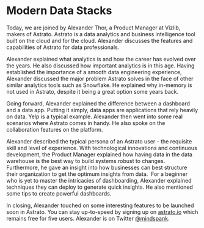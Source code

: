 # Modern Data Stacks
Today, we are joined by Alexander Thor, a Product Manager at Vizlib, makers of Astrato. Astrato is a data analytics and business intelligence tool built on the cloud and for the cloud. Alexander discusses the features and capabilities of Astrato for data professionals.

Alexander explained what analytics is and how the career has evolved over the years. He also discussed how important analytics is in this age. Having established the importance of a smooth data engineering experience, Alexander discussed the major problem Astrato solves in the face of other similar analytics tools such as Snowflake. He explained why in-memory is not used in Astrato, despite it being a great option some years back. 

Going forward, Alexander explained the difference between a dashboard and a data app. Putting it simply, data apps are applications that rely heavily on data. Yelp is a typical example. Alexander then went into some real scenarios where Astrato comes in handy. He also spoke on the collaboration features on the platform. 

Alexander described the typical persona of an Astrato user - the requisite skill and level of experience. With technological innovations and continuous development, the Product Manager explained how having data in the data warehouse is the best way to build systems robust to changes. Furthermore, he gave an insight into how businesses can best structure their organization to get the optimum insights from data.  For a beginner who is yet to master the intricacies of dashboarding, Alexander explained techniques they can deploy to generate quick insights. He also mentioned some tips to create powerful dashboards.

In closing, Alexander touched on some interesting features to be launched soon in Astrato. You can stay up-to-speed by signing up on [astrato.io](https://astrato.io/) which remains free for five users. Alexander is on Twitter [@mindspank](https://twitter.com/mindspank?lang=en).

